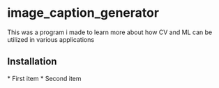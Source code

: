 # image_caption_generator

This was a program i made to learn more about how CV and ML can be utilized in various applications

<h2>Installation</h2>
* First item
* Second item
